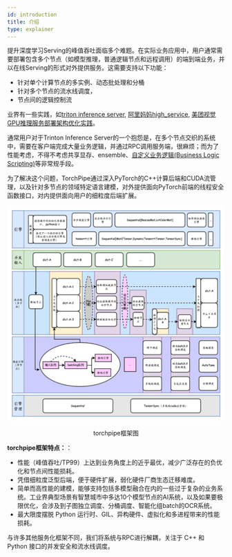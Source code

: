 ```yaml
---
id: introduction
title: 介绍
type: explainer
---
```


提升深度学习Serving的峰值吞吐面临多个难题。在实际业务应用中，用户通常需要部署包含多个节点（如模型推理，普通逻辑节点和远程调用）的端到端业务，并以在线Serving的形式对外提供服务。这需要支持以下功能：
- 针对单个计算节点的多实例、动态批处理和分桶
- 针对多个节点的流水线调度，
- 节点间的逻辑控制流

业界有一些实践，如[triton inference server](https://github.com/triton-inference-server/server/blob/main/docs/user_guide/architecture.md#ensemble-models), [阿里妈妈high_service](https://mp.weixin.qq.com/s/Fd2GNXqO3wl3FrA7Wli3jA), [美团视觉GPU推理服务部署架构优化实践](https://zhuanlan.zhihu.com/p/605094862)。

通常用户对于Trinton Inference Server的一个抱怨是，在多个节点交织的系统中，需要在客户端完成大量业务逻辑，并通过RPC调用服务端，很麻烦；而为了性能考虑，不得不考虑共享显存、ensemble、[自定义业务逻辑(Business Logic Scripting)](https://github.com/triton-inference-server/python_backend#business-logic-scripting)等非常规手段。

为了解决这个问题，TorchPipe通过深入PyTorch的C++计算后端和CUDA流管理，以及针对多节点的领域特定语言建模，对外提供面向PyTorch前端的线程安全函数接口，对内提供面向用户的细粒度后端扩展。


![jpg](.././static/images/EngineFlow-light.png)
<center>torchpipe框架图</center>

**torchpipe框架特点：**：
 - 性能（峰值吞吐/TP99）上达到业务角度上的近乎最优，减少广泛存在的负优化和节点间性能损耗。
 - 凭借细粒度泛型后端，便于硬件扩展，弱化硬件厂商生态迁移难度。
 - 简单而高性能的建模，能够支持包括多模型融合在内的一些过于复杂的业务系统。工业界典型场景有智慧城市中多达10个模型节点的AI系统，以及如果要极限优化，会涉及到子图独立调度、分桶调度、智能化组batch的OCR系统。
 - 最大限度摆脱 Python 运行时、GIL、异构硬件、虚拟化和多进程带来的性能损耗。

与许多其他服务化框架不同，我们将系统与RPC进行解耦，关注于 C++ 和 Python 接口的并发安全和流水线调度。





